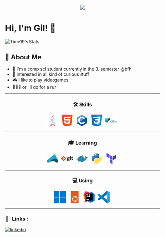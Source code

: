 
<p align="center"><img src="https://media.giphy.com/media/3kPDmoWdBpQPNhCnUG/giphy.gif" width="200"/></p>


# Hi, I'm Gil! 👋

![Time19's Stats](https://github-readme-stats.vercel.app/api?username=Time19&theme=vue-dark&show_icons=true&hide_border=true&count_private=true)
## 🚀 About Me

- 🔭 I'm a comp sci student currently in the 3. semester @bfh 
- 🌱 Interested in all kind of curious stuff
- 🎮 I like to play videogames
- 🏃🏻‍♀️ or i'll go for a run

---
<h3 align="center"> 🛠 Skills </h3>


<p align="center">
    <img src="https://github.com/devicons/devicon/blob/master/icons/java/java-original-wordmark.svg" title="Java" alt="Java" width="40" height="40"/>&nbsp;
    <img src="https://github.com/devicons/devicon/blob/master/icons/html5/html5-original.svg" title="HTML5" alt="HTML" width="40" height="40"/>&nbsp;
    <img src="https://github.com/devicons/devicon/blob/master/icons/c/c-original.svg" title="C" alt="C" width="40" height="40"/>&nbsp;
    <img src="https://github.com/devicons/devicon/blob/master/icons/css3/css3-original.svg" title="CSS" alt="CSS" width="40" height="40"/>&nbsp;
    <img src="https://github.com/devicons/devicon/blob/master/icons/sqlite/sqlite-original-wordmark.svg" title="SQLite" alt="SQLite" width="40" height="40"/>&nbsp;
</p>



---
<h3 align="center"> 🎓 Learning </h3>

<p align="center">
    <img src="https://github.com/devicons/devicon/blob/master/icons/akka/akka-original.svg" title="Akka" alt="Akka" width="40" height="40"/>&nbsp;
    <img src="https://github.com/devicons/devicon/blob/master/icons/git/git-original-wordmark.svg" title="Git" alt="Git" width="40" height="40"/>&nbsp;
    <img src="https://github.com/devicons/devicon/blob/master/icons/docker/docker-original.svg" title="Docker" alt="Docker" width="40" height="40"/>&nbsp;
    <img src="https://github.com/devicons/devicon/blob/master/icons/python/python-original.svg" title="Python" alt="Python" width="40" height="40"/>&nbsp;
    <img src="https://github.com/devicons/devicon/blob/master/icons/terraform/terraform-original.svg" title="Terraform" alt="Terraform" width="40" height="40"/>&nbsp;
</p>


---

<h3 align="center"> 💻 Using </h3>

<p align="center">
    <img src="https://github.com/devicons/devicon/blob/master/icons/windows11/windows11-original.svg" title="Windows" alt="Windows" width="40" height="40"/>&nbsp;
    <img src="https://github.com/devicons/devicon/blob/master/icons/ubuntu/ubuntu-original.svg" title="Ubuntu" alt="Ubuntu" width="40" height="40"/>&nbsp;
    <img src="https://github.com/devicons/devicon/blob/master/icons/intellij/intellij-original.svg" title="IntelliJ" alt="IntelliJ" width="40" height="40"/>&nbsp;
    <img src="https://github.com/devicons/devicon/blob/master/icons/vscode/vscode-original.svg" title="VsCode" alt="VsCode" width="40" height="40"/>&nbsp;
</p>


---
### 🔗 &nbsp; Links :
[![linkedin](https://img.shields.io/badge/linkedin-0A66C2?style=for-the-badge&logo=linkedin&logoColor=white)](https://www.linkedin.com/in/gil-pauchard-243a99287/)





